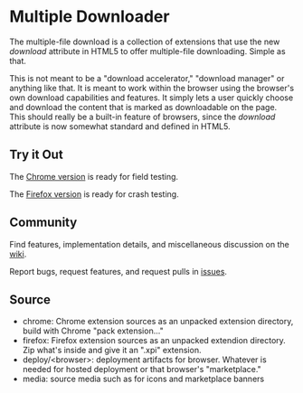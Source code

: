 # Multiple Downloader

The multiple-file download is a collection of extensions that use the new *download*
attribute in HTML5 to offer multiple-file downloading. Simple as that.

This is not meant to be a "download accelerator," "download manager" or anything like
that. It is meant to work within the browser using the browser's own download
capabilities and features. It simply lets a user quickly choose and download the
content that is marked as downloadable on the page.
This should really be a built-in feature of browsers, since the *download* attribute is
now somewhat standard and defined in HTML5.

## Try it Out
The <a href="http://chrome.google.com/webstore/detail/multiple-file-downloader/ijodceacahodmjmdmfcobdepogaajbpc" target="_blank">Chrome version</a> is ready for field testing.

The <a href="https://addons.mozilla.org/en-US/firefox/addon/multiple-file-downloader/" target="_blank">Firefox version</a> is ready for crash testing.


## Community
Find features, implementation details, and miscellaneous discussion on the
[wiki](https://github.com/mediascience/HTML5-Multiple-Download/wiki).

Report bugs, request features, and request pulls in
[issues](https://github.com/mediascience/HTML5-Multiple-Download/issues).


## Source

* chrome: Chrome extension sources as an unpacked extension directory, build with Chrome "pack extension..."
* firefox: Firefox extension sources as an unpacked extendion directory. Zip what's inside and give it an ".xpi" extension.
* deploy/&lt;browser&gt;: deployment artifacts for browser. Whatever is needed for hosted deployment or that browser's "marketplace."
* media: source media such as for icons and marketplace banners


